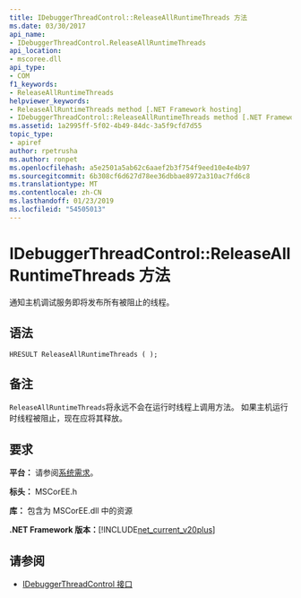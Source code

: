 ```yaml
---
title: IDebuggerThreadControl::ReleaseAllRuntimeThreads 方法
ms.date: 03/30/2017
api_name:
- IDebuggerThreadControl.ReleaseAllRuntimeThreads
api_location:
- mscoree.dll
api_type:
- COM
f1_keywords:
- ReleaseAllRuntimeThreads
helpviewer_keywords:
- ReleaseAllRuntimeThreads method [.NET Framework hosting]
- IDebuggerThreadControl::ReleaseAllRuntimeThreads method [.NET Framework hosting]
ms.assetid: 1a2995ff-5f02-4b49-84dc-3a5f9cfd7d55
topic_type:
- apiref
author: rpetrusha
ms.author: ronpet
ms.openlocfilehash: a5e2501a5ab62c6aaef2b3f754f9eed10e4e4b97
ms.sourcegitcommit: 6b308cf6d627d78ee36dbbae8972a310ac7fd6c8
ms.translationtype: MT
ms.contentlocale: zh-CN
ms.lasthandoff: 01/23/2019
ms.locfileid: "54505013"
---
```

# <a name="idebuggerthreadcontrolreleaseallruntimethreads-method"></a>IDebuggerThreadControl::ReleaseAllRuntimeThreads 方法
通知主机调试服务即将发布所有被阻止的线程。  
  
## <a name="syntax"></a>语法  
  
```  
HRESULT ReleaseAllRuntimeThreads ( );  
```  
  
## <a name="remarks"></a>备注  
 `ReleaseAllRuntimeThreads`将永远不会在运行时线程上调用方法。 如果主机运行时线程被阻止，现在应将其释放。  
  
## <a name="requirements"></a>要求  
 **平台：** 请参阅[系统需求](../../../../docs/framework/get-started/system-requirements.md)。  
  
 **标头：** MSCorEE.h  
  
 **库：** 包含为 MSCorEE.dll 中的资源  
  
 **.NET Framework 版本：**[!INCLUDE[net_current_v20plus](../../../../includes/net-current-v20plus-md.md)]  
  
## <a name="see-also"></a>请参阅
- [IDebuggerThreadControl 接口](../../../../docs/framework/unmanaged-api/hosting/idebuggerthreadcontrol-interface.md)
